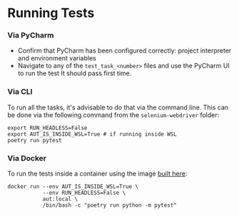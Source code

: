# Running Tests

### Via PyCharm
- Confirm that PyCharm has been configured correctly: project interpreter and environment variables
- Navigate to any of the `test_task_<number>` files and use the PyCharm UI to run the test
It should pass first time. 

### Via CLI

To run all the tasks, it's advisable to do that via the command line. This can be done via the following command
from the `selenium-webdriver` folder:

```shell
export RUN_HEADLESS=False
export AUT_IS_INSIDE_WSL=True # if running inside WSL
poetry run pytest
```

### Via Docker

To run the tests inside a container using the image [built here](../../README.md#docker):

```shell
docker run --env AUT_IS_INSIDE_WSL=True \
           --env RUN_HEADLESS=False \
           aut:local \
           /bin/bash -c "poetry run python -m pytest"
```
